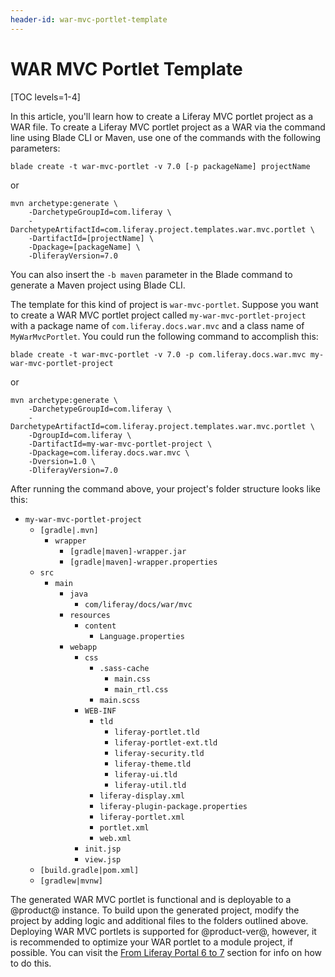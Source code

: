 ```yaml
---
header-id: war-mvc-portlet-template
---
```


# WAR MVC Portlet Template

[TOC levels=1-4]

In this article, you'll learn how to create a Liferay MVC portlet project as a
WAR file. To create a Liferay MVC portlet project as a WAR via the command line
using Blade CLI or Maven, use one of the commands with the following parameters:

    blade create -t war-mvc-portlet -v 7.0 [-p packageName] projectName

or

    mvn archetype:generate \
        -DarchetypeGroupId=com.liferay \
        -DarchetypeArtifactId=com.liferay.project.templates.war.mvc.portlet \
        -DartifactId=[projectName] \
        -Dpackage=[packageName] \
        -DliferayVersion=7.0

You can also insert the `-b maven` parameter in the Blade command to generate a
Maven project using Blade CLI.

The template for this kind of project is `war-mvc-portlet`. Suppose you want to
create a WAR MVC portlet project called `my-war-mvc-portlet-project` with a
package name of `com.liferay.docs.war.mvc` and a class name of
`MyWarMvcPortlet`. You could run the following command to accomplish this:

    blade create -t war-mvc-portlet -v 7.0 -p com.liferay.docs.war.mvc my-war-mvc-portlet-project

or

    mvn archetype:generate \
        -DarchetypeGroupId=com.liferay \
        -DarchetypeArtifactId=com.liferay.project.templates.war.mvc.portlet \
        -DgroupId=com.liferay \
        -DartifactId=my-war-mvc-portlet-project \
        -Dpackage=com.liferay.docs.war.mvc \
        -Dversion=1.0 \
        -DliferayVersion=7.0

After running the command above, your project's folder structure looks like
this: 

- `my-war-mvc-portlet-project`
    - `[gradle|.mvn]`
        - `wrapper`
            - `[gradle|maven]-wrapper.jar`
            - `[gradle|maven]-wrapper.properties`
    - `src`
        - `main`
            - `java`
                - `com/liferay/docs/war/mvc`
            - `resources`
                - `content`
                    - `Language.properties`
            - `webapp`
                - `css`
                    - `.sass-cache`
                        - `main.css`
                        - `main_rtl.css`
                    - `main.scss`
                - `WEB-INF`
                    - `tld`
                        - `liferay-portlet.tld`
                        - `liferay-portlet-ext.tld`
                        - `liferay-security.tld`
                        - `liferay-theme.tld`
                        - `liferay-ui.tld`
                        - `liferay-util.tld`
                    - `liferay-display.xml`
                    - `liferay-plugin-package.properties`
                    - `liferay-portlet.xml`
                    - `portlet.xml`
                    - `web.xml`
                - `init.jsp`
                - `view.jsp`
    - `[build.gradle|pom.xml]`
    - `[gradlew|mvnw]`

The generated WAR MVC portlet is functional and is deployable to a @product@ instance.
To build upon the generated project, modify the project by adding logic and
additional files to the folders outlined above. Deploying WAR MVC portlets is
supported for @product-ver@, however, it is recommended to optimize your WAR
portlet to a module project, if possible. You can visit the
[From Liferay Portal 6 to 7](/docs/7-0/tutorials/-/knowledge_base/t/from-liferay-6-to-liferay-7)
section for info on how to do this.
